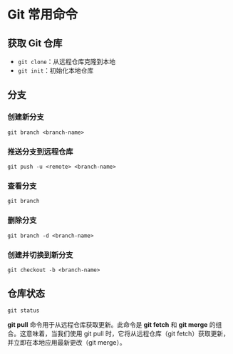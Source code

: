 # Git 常用命令

## 获取 Git 仓库

- `git clone`：从远程仓库克隆到本地
- `git init`：初始化本地仓库

## 分支

### 创建新分支

`git branch <branch-name>`

### 推送分支到远程仓库

`git push -u <remote> <branch-name>`

### 查看分支

`git branch`

### 删除分支

`git branch -d <branch-name>`

### 创建并切换到新分支

`git checkout -b <branch-name>`

## 仓库状态

`git status`







**git pull** 命令用于从远程仓库获取更新。此命令是 **git fetch** 和 **git merge** 的组合。这意味着，当我们使用 git pull 时，它将从远程仓库（git fetch）获取更新，并立即在本地应用最新更改（git merge）。


